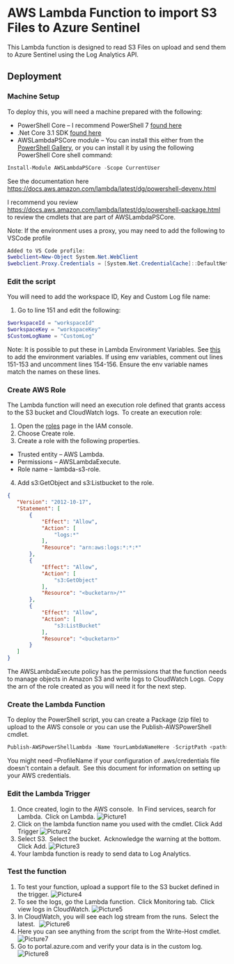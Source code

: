 # AWS Lambda Function to import S3 Files to Azure Sentinel
This Lambda function is designed to read S3 Files on upload and send them to Azure Sentinel using the Log Analytics API.

## Deployment
### Machine Setup
To deploy this, you will need a machine prepared with the following:
 - PowerShell Core – I recommend PowerShell 7 [found here](https://github.com/PowerShell/PowerShell/releases)
 - .Net Core 3.1 SDK [found here](https://dotnet.microsoft.com/download) 
 - AWSLambdaPSCore module – You can install this either from the [PowerShell Gallery](https://www.powershellgallery.com/packages?q=AWSLambdaPSCore), or you can install it by using the following PowerShell Core shell command:  
```powershell
Install-Module AWSLambdaPSCore -Scope CurrentUser
```
See the documentation here https://docs.aws.amazon.com/lambda/latest/dg/powershell-devenv.html 

I recommend you review https://docs.aws.amazon.com/lambda/latest/dg/powershell-package.html to review the cmdlets that are part of AWSLambdaPSCore.

Note: If the environment uses a proxy, you may need to add the following to VSCode profile
```powershell
Added to VS Code profile:
$webclient=New-Object System.Net.WebClient
$webclient.Proxy.Credentials = [System.Net.CredentialCache]::DefaultNetworkCredentials
```
### Edit the script
You will need to add the workspace ID, Key and Custom Log file name:
1. Go to line 151 and edit the following:
```powershell
$workspaceId = "workspaceId"
$workspaceKey = "workspaceKey"
$CustomLogName = "CustomLog"
```
Note:  It is possible to put these in Lambda Environment Variables.  See [this](https://docs.aws.amazon.com/lambda/latest/dg/configuration-envvars.html) to add the environment variables.  If using env variables, comment out lines 151-153 and uncomment lines 154-156.  Ensure the env variable names match the names on these lines.

### Create AWS Role
The Lambda function will need an execution role defined that grants access to the S3 bucket and CloudWatch logs.  To create an execution role: 
1. Open the [roles](https://console.aws.amazon.com/iam/home#/roles) page in the IAM console. 
2. Choose Create role. 
3. Create a role with the following properties. 
 - Trusted entity – AWS Lambda. 
 - Permissions – AWSLambdaExecute. 
 - Role name – lambda-s3-role. 
 4. Add s3:GetObject and s3:Listbucket to the role.
 ```json
{
    "Version": "2012-10-17",
    "Statement": [
        {
            "Effect": "Allow",
            "Action": [
                "logs:*"
            ],
            "Resource": "arn:aws:logs:*:*:*"
        },
        {
            "Effect": "Allow",
            "Action": [
                "s3:GetObject"
            ],
            "Resource": "<bucketarn>/*"
        },
        {
            "Effect": "Allow",
            "Action": [
                "s3:ListBucket"
            ],
            "Resource": "<bucketarn>"
        }
    ]
}
 ```
The AWSLambdaExecute policy has the permissions that the function needs to manage objects in Amazon S3 and write logs to CloudWatch Logs.  Copy the arn of the role created as you will need it for the next step. 

### Create the Lambda Function
To deploy the PowerShell script, you can create a Package (zip file) to upload to the AWS console or you can use the Publish-AWSPowerShell cmdlet.
```powershell
Publish-AWSPowerShellLambda -Name YourLambdaNameHere -ScriptPath <path>/S3Event.ps1 -Region <region> -IAMRoleArn <arn of role created earlier> -ProfileName <profile>
```
You might need –ProfileName if your configuration of .aws/credentials file doesn't contain a default.  See this document for information on setting up your AWS credentials. 

### Edit the Lambda Trigger
1. Once created, login to the AWS console.   In Find services, search for Lambda.  Click on Lambda.
![Picture1](./Graphics/Picture1.png)
2. Click on the lambda function name you used with the cmdlet. Click Add Trigger 
![Picture2](./Graphics/Picture2.png)
3. Select S3.  Select the bucket.  Acknowledge the warning at the bottom.  Click Add. 
![Picture3](./Graphics/Picture3.png)
4. Your lambda function is ready to send data to Log Analytics.   

### Test the function
1. To test your function, upload a support file to the S3 bucket defined in the trigger. 
![Picture4](./Graphics/Picture4.png)
2. To see the logs, go the Lambda function.  Click Monitoring tab.  Click view logs in CloudWatch. 
![Picture5](./Graphics/Picture5.png)
3. In CloudWatch, you will see each log stream from the runs.  Select the latest.   
![Picture6](./Graphics/Picture6.png)
4. Here you can see anything from the script from the Write-Host cmdlet. 
![Picture7](./Graphics/Picture7.png)
5. Go to portal.azure.com and verify your data is in the custom log. 
![Picture8](./Graphics/Picture8.png)

  
